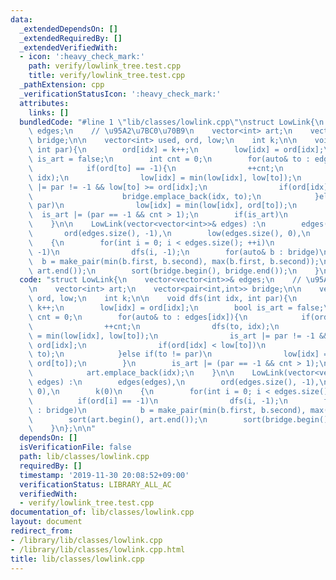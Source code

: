 ```yaml
---
data:
  _extendedDependsOn: []
  _extendedRequiredBy: []
  _extendedVerifiedWith:
  - icon: ':heavy_check_mark:'
    path: verify/lowlink_tree.test.cpp
    title: verify/lowlink_tree.test.cpp
  _pathExtension: cpp
  _verificationStatusIcon: ':heavy_check_mark:'
  attributes:
    links: []
  bundledCode: "#line 1 \"lib/classes/lowlink.cpp\"\nstruct LowLink{\n    vector<vector<int>>&\
    \ edges;\n    // \u95A2\u7BC0\u70B9\n    vector<int> art;\n    vector<pair<int,int>>\
    \ bridge;\n\n    vector<int> used, ord, low;\n    int k;\n\n    void dfs(int idx,\
    \ int par){\n        ord[idx] = k++;\n        low[idx] = ord[idx];\n        bool\
    \ is_art = false;\n        int cnt = 0;\n        for(auto& to : edges[idx]){\n\
    \            if(ord[to] == -1){\n                ++cnt;\n                dfs(to,\
    \ idx);\n                low[idx] = min(low[idx], low[to]);\n                is_art\
    \ |= par != -1 && low[to] >= ord[idx];\n                if(ord[idx] < low[to])\n\
    \                    bridge.emplace_back(idx, to);\n            }else if(to !=\
    \ par)\n                low[idx] = min(low[idx], ord[to]);\n        }\n      \
    \  is_art |= (par == -1 && cnt > 1);\n        if(is_art)\n            art.emplace_back(idx);\n\
    \    }\n\n    LowLink(vector<vector<int>>& edges) :\n        edges(edges),\n \
    \       ord(edges.size(), -1),\n        low(edges.size(), 0),\n        k(0)\n\
    \    {\n        for(int i = 0; i < edges.size(); ++i)\n            if(ord[i] ==\
    \ -1)\n                dfs(i, -1);\n        for(auto& b : bridge)\n          \
    \  b = make_pair(min(b.first, b.second), max(b.first, b.second));\n        sort(art.begin(),\
    \ art.end());\n        sort(bridge.begin(), bridge.end());\n    }\n};\n\n"
  code: "struct LowLink{\n    vector<vector<int>>& edges;\n    // \u95A2\u7BC0\u70B9\
    \n    vector<int> art;\n    vector<pair<int,int>> bridge;\n\n    vector<int> used,\
    \ ord, low;\n    int k;\n\n    void dfs(int idx, int par){\n        ord[idx] =\
    \ k++;\n        low[idx] = ord[idx];\n        bool is_art = false;\n        int\
    \ cnt = 0;\n        for(auto& to : edges[idx]){\n            if(ord[to] == -1){\n\
    \                ++cnt;\n                dfs(to, idx);\n                low[idx]\
    \ = min(low[idx], low[to]);\n                is_art |= par != -1 && low[to] >=\
    \ ord[idx];\n                if(ord[idx] < low[to])\n                    bridge.emplace_back(idx,\
    \ to);\n            }else if(to != par)\n                low[idx] = min(low[idx],\
    \ ord[to]);\n        }\n        is_art |= (par == -1 && cnt > 1);\n        if(is_art)\n\
    \            art.emplace_back(idx);\n    }\n\n    LowLink(vector<vector<int>>&\
    \ edges) :\n        edges(edges),\n        ord(edges.size(), -1),\n        low(edges.size(),\
    \ 0),\n        k(0)\n    {\n        for(int i = 0; i < edges.size(); ++i)\n  \
    \          if(ord[i] == -1)\n                dfs(i, -1);\n        for(auto& b\
    \ : bridge)\n            b = make_pair(min(b.first, b.second), max(b.first, b.second));\n\
    \        sort(art.begin(), art.end());\n        sort(bridge.begin(), bridge.end());\n\
    \    }\n};\n\n"
  dependsOn: []
  isVerificationFile: false
  path: lib/classes/lowlink.cpp
  requiredBy: []
  timestamp: '2019-11-30 20:08:52+09:00'
  verificationStatus: LIBRARY_ALL_AC
  verifiedWith:
  - verify/lowlink_tree.test.cpp
documentation_of: lib/classes/lowlink.cpp
layout: document
redirect_from:
- /library/lib/classes/lowlink.cpp
- /library/lib/classes/lowlink.cpp.html
title: lib/classes/lowlink.cpp
---
```

